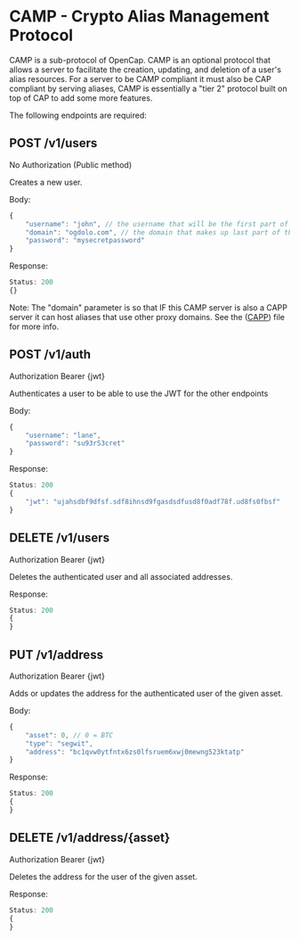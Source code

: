 # CAMP - Crypto Alias Management Protocol

CAMP is a sub-protocol of OpenCap. CAMP is an optional protocol that allows a server to facilitate the creation, updating, and deletion of a user's alias resources. For a server to be CAMP compliant it must also be CAP compliant by serving aliases, CAMP is essentially a "tier 2" protocol built on top of CAP to add some more features.

The following endpoints are required:

## POST /v1/users

No Authorization (Public method)

Creates a new user.

Body:
```javascript
{
    "username": "john", // the username that will be the first part of the alias
    "domain": "ogdolo.com", // the domain that makes up last part of the alias
    "password": "mysecretpassword"
}
```

Response:
```javascript
Status: 200
{}
```

Note: The "domain" parameter is so that IF this CAMP server is also a CAPP server it can host aliases that use other proxy domains. See the ([CAPP](/CAPP.md)) file for more info.

## POST /v1/auth

Authorization Bearer {jwt}

Authenticates a user to be able to use the JWT for the other endpoints

Body:
```javascript
{
    "username": "lane",
    "password": "su93rS3cret"
}
```

Response:
```javascript
Status: 200
{
    "jwt": "ujahsdbf9dfsf.sdf8ihnsd9fgasdsdfusd8f0adf78f.ud8fs0fbsf"
}
```

## DELETE /v1/users

Authorization Bearer {jwt}

Deletes the authenticated user and all associated addresses.

Response:
```javascript
Status: 200
{
}
```

## PUT /v1/address

Authorization Bearer {jwt}

Adds or updates the address for the authenticated user of the given asset.  

Body:
```javascript
{
    "asset": 0, // 0 = BTC
    "type": "segwit",
    "address": "bc1qvw0ytfntx6zs0lfsruem6xwj0mewng523ktatp"
}
```

Response:
```javascript
Status: 200
{
}
```

## DELETE /v1/address/{asset}

Authorization Bearer {jwt}

Deletes the address for the user of the given asset.  

Response:
```javascript
Status: 200
{
}
```